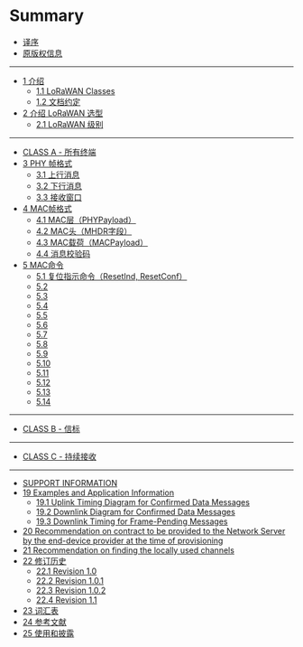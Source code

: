# Summary

* [译序](README.md)
* [原版权信息](Copyright.md)
<!-- * [目录](Summary-Detail.md) -->

----

* [1 介绍](contents/ch01/README.md)
    * [1.1 LoRaWAN Classes](contents/ch01/1.1.md)
    * [1.2 文档约定](contents/ch01/1.2.md)
* [2 介绍 LoRaWAN 选型](contents/ch02/README.md)
    * [2.1 LoRaWAN 级别](contents/ch02/2.1.md)

----

* [CLASS A - 所有终端](contents/CLASS-A.md)
* [3 PHY 帧格式](contents/ch03/README.md)
    * [3.1 上行消息](contents/ch03/3.1.md)
    * [3.2 下行消息](contents/ch03/3.2.md)
    * [3.3 接收窗口](contents/ch03/3.3.md)
* [4 MAC帧格式](contents/ch04/README.md)
    * [4.1 MAC层（PHYPayload）](contents/ch04/4.1.md)
    * [4.2 MAC头（MHDR字段）](contents/ch04/4.2.md)
    * [4.3 MAC载荷（MACPayload）](contents/ch04/4.3.md)
    * [4.4 消息校验码](contents/ch04/4.4.md) 
* [5 MAC命令](contents/ch05/README.md)
    * [5.1 复位指示命令（ResetInd, ResetConf）](contents/ch05/5.1.md) 
    * [5.2](contents/ch05/5.2.md)
    * [5.3](contents/ch05/5.3.md)
    * [5.4](contents/ch05/5.4.md)
    * [5.5](contents/ch05/5.5.md)
    * [5.6](contents/ch05/5.6.md)
    * [5.7](contents/ch05/5.7.md)
    * [5.8](contents/ch05/5.8.md)
    * [5.9](contents/ch05/5.9.md)
    * [5.10](contents/ch05/5.10.md)
    * [5.11](contents/ch05/5.11.md)
    * [5.12](contents/ch05/5.12.md)
    * [5.13](contents/ch05/5.13.md)
    * [5.14](contents/ch05/5.14.md) 

<!--
* [6 终端激活](contents/ch06/README.md)
* [7 重传退避](contents/ch07/README.md)
-->

----

* [CLASS B - 信标](contents/CLASS-B.md)

<!--
* [8 Class B 介绍](contents/ch08/README.md)
* [9 下行同步网络的原理](contents/ch09/README.md)
* [10 Class B 上行帧](contents/ch10/README.md)
* [11 Class B 下行帧](contents/ch11/README.md)
* [12 信标的获得和追踪](contents/ch12/README.md)
* [13 Class B 下行时隙时序](contents/ch13/README.md)
* [14 Class B MAC命令](contents/ch14/README.md)
* [15 信标](contents/ch15/README.md)
* [16 Class B 单播/多播下行信道频率](contents/ch16/README.md)
-->

---- 

* [CLASS C - 持续接收](contents/CLASS-C.md)

<!--
* [17 持续接收的终端](contents/ch17/README.md)
-->

---

* [SUPPORT INFORMATION](contents/SUPPORT.md)
* [19 Examples and Application Information](contents/ch19/README.md)
    * [19.1 Uplink Timing Diagram for Confirmed Data Messages](contents/ch19/19.1.md)
    * [19.2 Downlink Diagram for Confirmed Data Messages](contents/ch19/19.2.md)
    * [19.3 Downlink Timing for Frame-Pending Messages](contents/ch19/19.3.md)
* [20 Recommendation on contract to be provided to the Network Server by the end-device provider at the time of provisioning](contents/ch20/README.md)
* [21 Recommendation on finding the locally used channels](contents/ch21/README.md)
* [22 修订历史](contents/ch22/README.md)
    * [22.1 Revision 1.0](contents/ch22/22.1.md)
    * [22.2 Revision 1.0.1](contents/ch22/22.2.md)
    * [22.3 Revision 1.0.2](contents/ch22/22.3.md)
    * [22.4 Revision 1.1](contents/ch22/22.4.md)
* [23 词汇表](Glossary.md)
* [24 参考文献](contents/ch24/README.md)
* [25 使用和披露](Copyright.md)

